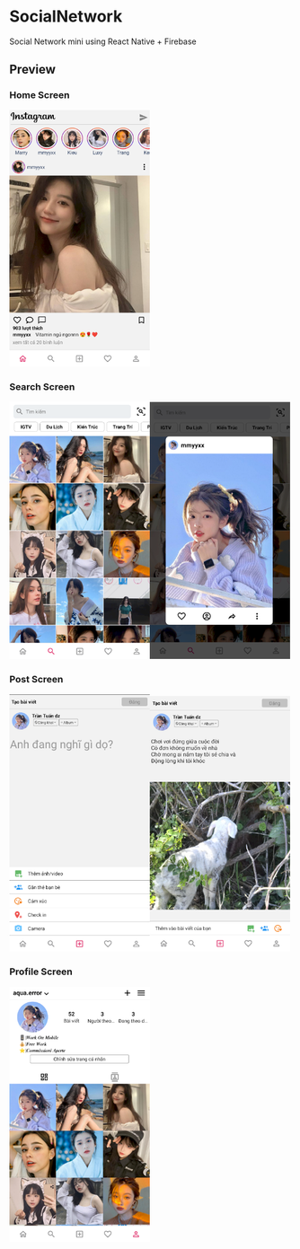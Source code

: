 # SocialNetwork
Social Network mini using React Native + Firebase

## Preview

### Home Screen
<img src="https://github.com/TranQuangTuan52/SocialNetwork/blob/master/screenshot/home.png" width="250"   alt="home screen" />

### Search Screen
<img src="https://github.com/TranQuangTuan52/SocialNetwork/blob/master/screenshot/search.png" width="250"   alt="Hello World 2" /><img src="https://github.com/TranQuangTuan52/SocialNetwork/blob/master/screenshot/search1.png" width="250"   alt="Hello World 2" />

### Post Screen
<img src="https://github.com/TranQuangTuan52/SocialNetwork/blob/master/screenshot/post1.png" width="250" alt="Hello World 2" /><img src="https://github.com/TranQuangTuan52/SocialNetwork/blob/master/screenshot/post2.png" width="250" alt="Hello World 2" />

### Profile Screen
<img src="https://github.com/TranQuangTuan52/SocialNetwork/blob/master/screenshot/profile.png" width="250" alt="Hello World 2" />